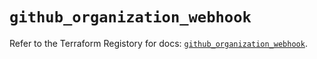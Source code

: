 # `github_organization_webhook`

Refer to the Terraform Registory for docs: [`github_organization_webhook`](https://registry.terraform.io/providers/integrations/github/5.25.0/docs/resources/organization_webhook).
